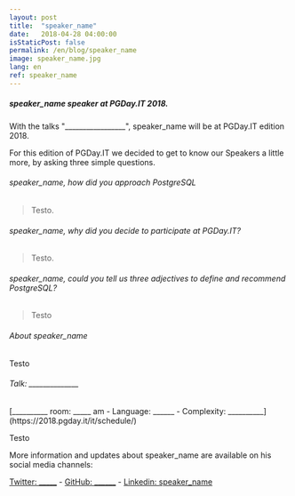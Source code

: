 ```yaml
---
layout: post
title:  "speaker_name"
date:   2018-04-28 04:00:00
isStaticPost: false
permalink: /en/blog/speaker_name
image: speaker_name.jpg
lang: en
ref: speaker_name
---
```


<h5>speaker_name speaker at PGDay.IT 2018.</h5>

With the talks "_________________", speaker_name will be at PGDay.IT edition 2018.

For this edition of PGDay.IT we decided to get to know our Speakers a little more, by asking three simple questions.

<h6>speaker_name, how did you approach PostgreSQL</h6>

>Testo.

<h6>speaker_name, why did you decide to participate at PGDay.IT?</h6>

>Testo.

<h6>speaker_name, could you tell us three adjectives to define and recommend PostgreSQL?</h6>

>Testo

<h6>About speaker_name</h6>

Testo

<h6>Talk: ______________</h6>
[__________ room: _____ am - Language: ______ - Complexity: __________](https://2018.pgday.it/it/schedule/)

Testo

More information and updates about speaker_name are available on his social media channels:

[Twitter: _____](https://twitter.com/)  -  [GitHub: ______](https://github.com/)  -  [Linkedin: speaker_name](https://www.linkedin.com/)
